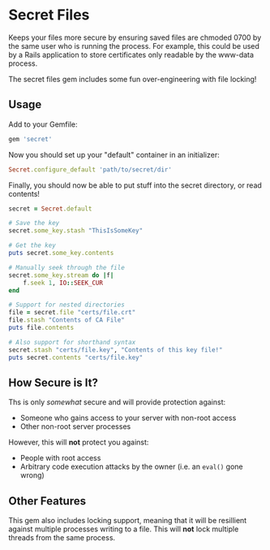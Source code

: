 Secret Files
============
Keeps your files more secure by ensuring saved files are chmoded 0700 by the same user who is running the process.
For example, this could be used by a Rails application to store certificates only readable by the www-data process.

The secret files gem includes some fun over-engineering with file locking!

## Usage
Add to your Gemfile:

```ruby
gem 'secret'
```

Now you should set up your "default" container in an initializer:

```ruby
Secret.configure_default 'path/to/secret/dir'
```

Finally, you should now be able to put stuff into the secret directory, or read contents!

```ruby
secret = Secret.default

# Save the key
secret.some_key.stash "ThisIsSomeKey"

# Get the key
puts secret.some_key.contents

# Manually seek through the file
secret.some_key.stream do |f|
    f.seek 1, IO::SEEK_CUR
end

# Support for nested directories
file = secret.file "certs/file.crt"
file.stash "Contents of CA File"
puts file.contents

# Also support for shorthand syntax
secret.stash "certs/file.key", "Contents of this key file!"
puts secret.contents "certs/file.key"
```

## How Secure is It?
Ths is only *somewhat* secure and will provide protection against:

* Someone who gains access to your server with non-root access
* Other non-root server processes

However, this will **not** protect you against:

* People with root access
* Arbitrary code execution attacks by the owner (i.e. an `eval()` gone wrong)

## Other Features
This gem also includes locking support, meaning that it will be resillient against multiple processes
writing to a file. This will **not** lock multiple threads from the same process.